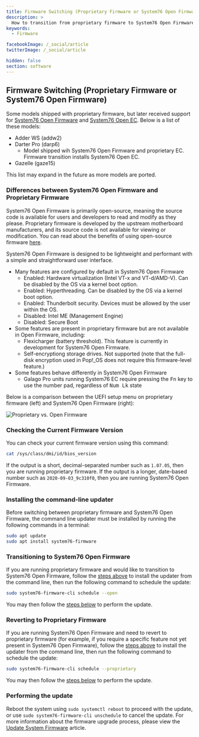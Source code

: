 ```yaml
---
title: Firmware Switching (Proprietary Firmware or System76 Open Firmware)
description: >
  How to transition from proprietary firmware to System76 Open Firmware on supported models.
keywords:
  - Firmware

facebookImage: /_social/article
twitterImage: /_social/article

hidden: false
section: software
---
```


## Firmware Switching (Proprietary Firmware or System76 Open Firmware)

Some models shipped with proprietary firmware, but later received support for [System76 Open Firmware](https://github.com/system76/firmware-open) and [System76 Open EC](https://github.com/system76/ec). Below is a list of these models:

- Adder WS (addw2)
- Darter Pro (darp6)
  - Model shipped wih System76 Open Firmware and proprietary EC. Firmware transition installs System76 Open EC.
- Gazelle (gaze15)

This list may expand in the future as more models are ported.

### Differences between System76 Open Firmware and Proprietary Firmware

System76 Open Firmware is primarily open-source, meaning the source code is available for users and developers to read and modify as they please. Proprietary firmware is developed by the upstream motherboard manufacturers, and its source code is not available for viewing or modification. You can read about the benefits of using open-source firmware [here](https://blog.system76.com/post/623810010985742337/open-up-benefits-of-open-source-firmware).

System76 Open Firmware is designed to be lightweight and performant with a simple and straightforward user interface.

- Many features are configured by default in System76 Open Firmware
  - Enabled: Hardware virtualization (Intel VT-x and VT-d/AMD-V). Can be disabled by the OS via a kernel boot option.
  - Enabled: Hyperthreading. Can be disabled by the OS via a kernel boot option.
  - Enabled: Thunderbolt security. Devices must be allowed by the user within the OS.
  - Disabled: Intel ME (Management Engine)
  - Disabled: Secure Boot
- Some features are present in proprietary firmware but are not available in Open Firmware, including:
  - Flexicharger (battery threshold). This feature is currently in development for System76 Open Firmware.
  - Self-encryptiong storage drives. Not supported (note that the full-disk encryption used in Pop!\_OS does not require this firmware-level feature.)
- Some features behave differently in System76 Open Firmware
  - Galago Pro units running System76 EC require pressing the <kbd>Fn</kbd> key to use the number pad, regardless of <kbd>Num Lk</kbd> state

Below is a comparison between the UEFI setup menu on proprietary firmware (left) and System76 Open Firmware (right):

![Proprietary vs. Open Firmware](/images/system-firmware/proprietary-vs-open.webp)

### Checking the Current Firmware Version

You can check your current firmware version using this command:

```bash
cat /sys/class/dmi/id/bios_version
```

If the output is a short, decimal-separated number such as `1.07.05`, then you are running proprietary firmware. If the output is a longer, date-based number such as `2020-09-03_9c310f0`, then you are running System76 Open Firmware.

### Installing the command-line updater

Before switching between proprietary firmware and System76 Open Firmware, the command line updater must be installed by running the following commands in a terminal:

```bash
sudo apt update
sudo apt install system76-firmware
```

### Transitioning to System76 Open Firmware

If you are running proprietary firmware and would like to transition to System76 Open Firmware, follow the [steps above](#installing-the-command-line-updater) to install the updater from the command line, then run the following command to schedule the update:

```bash
sudo system76-firmware-cli schedule --open
```

You may then follow the [steps below](#performing-the-update) to perform the update.

### Reverting to Proprietary Firmware

If you are running System76 Open Firmware and need to revert to proprietary firmware (for example, if you require a specific feature not yet present in System76 Open Firmware), follow the [steps above](#installing-the-command-line-updater) to install the updater from the command line, then run the following command to schedule the update:

```bash
sudo system76-firmware-cli schedule --proprietary
```

You may then follow the [steps below](#performing-the-update) to perform the update.

### Performing the update

Reboot the system using `sudo systemctl reboot` to proceed with the update, or use `sudo system76-firmware-cli unschedule` to cancel the update. For more information about the firmware upgrade process, please view the [Update System Firmware](/articles/system-firmware) article.
